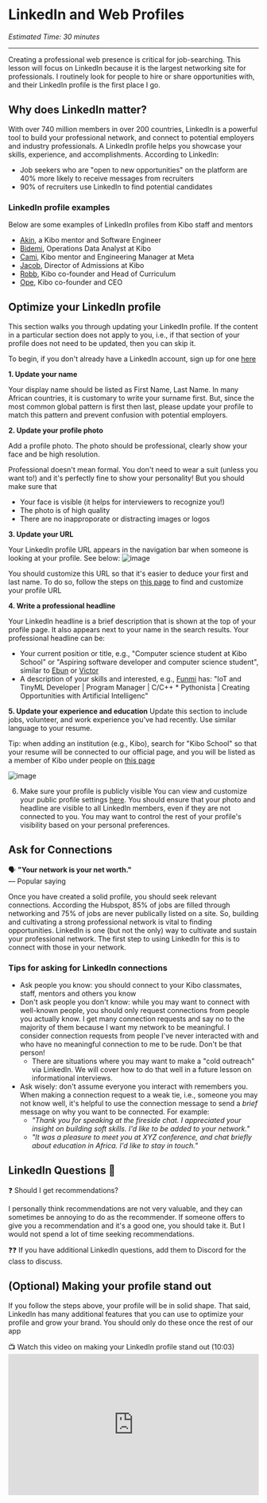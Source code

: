 # LinkedIn and Web Profiles
*Estimated Time: 30 minutes*

---

Creating a professional web presence is critical for job-searching. This lesson will focus on LinkedIn because it is the largest networking site for professionals. I routinely look for people to hire or share opportunities with, and their LinkedIn profile is the first place I go. 


## Why does LinkedIn matter?
With over 740 million members in over 200 countries, LinkedIn is a powerful tool to build your professional network, and connect to potential employers and industry professionals. A LinkedIn profile helps you showcase your skills, experience, and accomplishments. According to LinkedIn:
- Job seekers who are "open to new opportunities" on the platform are 40% more likely to receive messages from recruiters
- 90% of recruiters use LinkedIn to find potential candidates
 
 
### LinkedIn profile examples
Below are some examples of LinkedIn profiles from Kibo staff and mentors
- <a href="https://www.linkedin.com/in/akintaylor/" traget="_blank"> Akin</a>, a Kibo mentor and Software Engineer
- <a href="https://www.linkedin.com/in/michaelbidemidairo/" target="_blank">Bidemi</a>, Operations Data Analyst at Kibo
- <a href="https://www.linkedin.com/in/camrynwilliams/" target="_blank">Cami</a>, Kibo mentor and Engineering Manager at Meta
- <a href="https://www.linkedin.com/in/jacobdodoo/" target="_blank">Jacob</a>, Director of Admissions at Kibo
- <a href="https://www.linkedin.com/in/robbcobb/" target="_blank">Robb</a>, Kibo co-founder and Head of Curriculum
- <a href="https://linkedin.com/in/opebukola" target="_blank">Ope</a>, Kibo co-founder and CEO


## Optimize your LinkedIn profile
This section walks you through updating your LinkedIn profile. If the content in a particular section does not apply to you, i.e., if that section of your profile does not need to be updated, then you can skip it. 

To begin, if you don't already have a LinkedIn account, sign up for one <a href="https://www.linkedin.com/signup" target="_blank">here</a>

**1. Update your name**

Your display name should be listed as First Name, Last Name. In many African countries, it is customary to write your surname first. But, since the most common global pattern is first then last, please update your profile to match this pattern and prevent confusion with potential employers.

**2. Update your profile photo**

Add a profile photo. The photo should be professional, clearly show your face  and be high resolution. 

Professional doesn't mean formal. You don't need to wear a suit (unless you want to!) and it's perfectly fine to show your personality! But you should make sure that
- Your face is visible (it helps for interviewers to recognize you!)
- The photo is of high quality
- There are no inapproporate or distracting images or logos 


**3. Update your URL** 

Your LinkedIn profile URL appears in the navigation bar when someone is looking at your profile. See below:
![image](https://user-images.githubusercontent.com/1774663/230725833-adb05c18-8f41-40b0-994d-4f3004dea9d4.png)

You should customize this URL so that it's easier to deduce your first and last name. To do so, follow the steps on <a href="https://www.linkedin.com/help/linkedin/answer/a522735/find-your-linkedin-public-profile-url?lang=en" target="_blank">this page</a> to find and customize your profile URL 

**4. Write a professional headline**

Your LinkedIn headline is a brief description that is shown at the top of your profile page. It also appears next to your name in the search results. Your professional headline can be:

- Your current position or title, e.g., "Computer science student at Kibo School" or "Aspiring software developer and computer science student", similar to <a href="https://www.linkedin.com/in/ebunoluwa-amoo-1557a522a/" target="_blank">Ebun</a> or <a href="https://www.linkedin.com/in/ovecjoe/" target="_blank">Victor</a>
- A description of your skills and interested, e.g., <a href="https://www.linkedin.com/in/oluwafunminiyioladapo/" target="_blank">Funmi</a> has: "IoT and TinyML Developer | Program Manager | C/C++ * Pythonista | Creating Opportunities with Artificial Intelligenc"

**5. Update your experience and education**
Update this section to include jobs, volunteer, and work experience you've had recently. Use similar language to your resume.  

Tip: when adding an institution (e.g., Kibo), search for "Kibo School" so that your resume will be connected to our official page, and you will be listed as a member of Kibo under people on <a href="https://www.linkedin.com/company/kiboschool/people/" target="blank"> this page</a>

![image](https://user-images.githubusercontent.com/1774663/230726939-d567fbee-4d26-4878-8b4b-cbe274e6c19e.png)

6. Make sure your profile is publicly visible
You can view and customize your public profile settings <a href="https://www.linkedin.com/public-profile/settings" target="_blank">here</a>. You should ensure that your photo and headline are visible to all LinkedIn members, even if they are not connected to you. You may want to control the rest of your profile's visibility based on your personal preferences.

## Ask for Connections
<aside>
  
  🗣 **"Your network is your net worth."** <br>
  — Popular saying

</aside>

Once you have created a solid profile, you should seek relevant connections. According the Hubspot, 85% of jobs are filled through networking and 75% of jobs are never publically listed on a site. So, building and cultivating a strong professional network is vital to finding opportunities. LinkedIn is one (but not the only) way to cultivate and sustain your professional network. The first step to using LinkedIn for this is to connect with those in your network. 



### Tips for asking for LinkedIn connections

- Ask people you know: you should connect to your Kibo classmates, staff, mentors and others you know
- Don't ask people you don't know: while you may want to connect with well-known people, you should only request connections from people you actually know. I get many connection requests and say no to the majority of them because I want my network to be meaningful. I consider connection requests from people I've never interacted with and who have no meaningful connection to me to be rude. Don't be that person!
  - There are situations where you may want to make a "cold outreach" via LinkedIn. We will cover how to do that well in a future lesson on informational interviews.
- Ask wisely: don't assume everyone you interact with remembers you. When making a connection request to a weak tie, i.e., someone you may not know well, it's helpful to use the connection message to send a _brief_ message on why you want to be connected. For example:
  - _"Thank you for speaking at the fireside chat. I appreciated your insight on building soft skills. I'd like to be added to your network."_
  - _"It was a pleasure to meet you at XYZ conference, and chat briefly about education in Africa. I'd like to stay in touch."_


## LinkedIn Questions   🤔
<aside>
  ❓ Should I get recommendations?
 </aside>

I personally think recommendations are not very valuable, and they can sometimes be annoying to do as the recommender. If someone offers to give you a recommendation and it's a good one, you should take it. But I would not spend a lot of time seeking recommendations. 
 
   ❓❓ If you have additional LinkedIn questions, add them to Discord for the class to discuss. 

## (Optional) Making your profile stand out 

If you follow the steps above, your profile will be in solid shape. That said, LinkedIn has many additional features that you can use to optimize your profile and grow your brand. You should only do these once the rest of our app

<aside>
  📺 Watch this video on making your LinkedIn profile stand out (10:03)
 </aside>
 
 <div style="position: relative; padding-bottom: 56.25%; height: 0;">
  <iframe width="560" height="315" src="https://www.youtube.com/embed/cQH0eYksATw" title="YouTube video player" frameborder="0" allow="accelerometer; autoplay; clipboard-write; encrypted-media; gyroscope; picture-in-picture; web-share" allowfullscreen style="position: absolute; top: 0; left: 0; width: 100%; height: 100%;"></iframe>
  </div>
 
 
